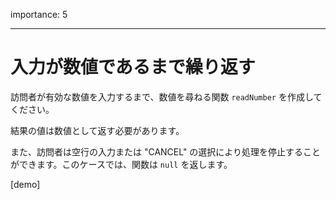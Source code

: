 importance: 5

---

# 入力が数値であるまで繰り返す

訪問者が有効な数値を入力するまで、数値を尋ねる関数 `readNumber` を作成してください。

結果の値は数値として返す必要があります。

また、訪問者は空行の入力または "CANCEL" の選択により処理を停止することができます。このケースでは、関数は `null` を返します。

[demo]
